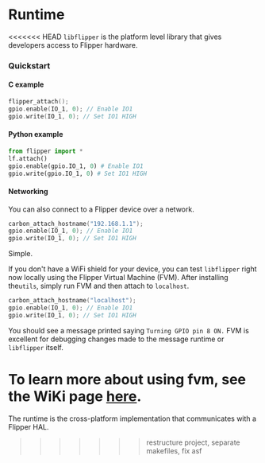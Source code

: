 # Runtime

<<<<<<< HEAD
`libflipper` is the platform level library that gives developers access to
Flipper hardware.

### Quickstart

#### C example

```c
flipper_attach();
gpio.enable(IO_1, 0); // Enable IO1
gpio.write(IO_1, 0); // Set IO1 HIGH
```

#### Python example

```python
from flipper import *
lf.attach()
gpio.enable(gpio.IO_1, 0) # Enable IO1
gpio.write(gpio.IO_1, 0) # Set IO1 HIGH
```

#### Networking

You can also connect to a Flipper device over a network.

```c
carbon_attach_hostname("192.168.1.1");
gpio.enable(IO_1, 0); // Enable IO1
gpio.write(IO_1, 0); // Set IO1 HIGH
```

Simple.

If you don't have a WiFi shield for your device, you can test `libflipper`
right now locally using the Flipper Virtual Machine (FVM). After installing
the`utils`, simply run FVM and then attach to `localhost`.

```c
carbon_attach_hostname("localhost");
gpio.enable(IO_1, 0); // Enable IO1
gpio.write(IO_1, 0); // Set IO1 HIGH
```

You should see a message printed saying `Turning GPIO pin 8 ON.` FVM is
excellent for debugging changes made to the message runtime or `libflipper`
itself.

To learn more about using fvm, see the WiKi page
[here](https://github.com/georgemorgan/flipper/wiki/Flipper-Virtual-Machine).
=======
The runtime is the cross-platform implementation that communicates with a
Flipper HAL.
>>>>>>> restructure project, separate makefiles, fix asf
